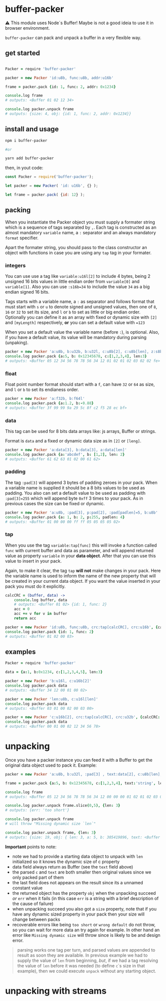 # buffer-packer

:warning: This module uses Node´s Buffer! Maybe is not a good ideia to use it in browser environment.

`buffer-packer` can pack and unpack a buffer in a very flexible way.

## get started

```coffee

Packer = require 'buffer-packer'

packer = new Packer 'id:u8b, func:u8b, addr:u16b'

frame = packer.pack {id: 1, func: 2, addr: 0x1234}

console.log frame
# outputs: <Buffer 01 02 12 34> 

console.log packer.unpack frame
# outputs: {size: 4, obj: {id: 1, func: 2, addr: 0x1234}}

```

## install and usage

```bash
npm i buffer-packer

#or

yarn add buffer-packer
```

then, in yout code:

```js
const Packer = require('buffer-packer');

let packer = new Packer( 'id: u16b', {} );

let frame = packer.pack( {id: 12} );
```

## packing

When you instantiate the Packer object you must supply a formater string which is a sequence of tags separated by `,`. Each tag is constructed as an almost mandatory `variable` name, a `:` separator and an always mandatory `format` specifier.

Apart the formater string, you should pass to the class constructor an object with functions in case you are using any `tap` tag in your formater.

### integers

You can use use a tag like `variable:u16l[2]` to include 4 bytes, being 2 unsigned 16 bits values in little endian order from `variable[0]` and `variable[1]`. Also you can use `:s16b=34` to include the value `34` as a big endian signed 16 bits.

Tags starts with a variable name, a `:` as separator and follows format that must start with `s` or `u` to denote signed and unsigned values, then one of `8`, `16` or `32` to set its size, and `l` or `b` to set as little or big endian order. Optionally you can define it as an array with fixed or dynamic size with `[2]` and `[myLength]` respectively, **or** you can set a default value with `=123`

When you set a default value the variable name (before `:`), is optional. Also, if you have a default value, its value will be mandatory during parsing (unpaking).

```coffee
packer = new Packer 'a:u8b, b:u32b, b:u32l, c:u8b[2], c:u8b[len], z:s8b=2, :s8b=2, :s8b=-2'
console.log packer.pack {a:5, b: 0x12345678, c:[1,2,3,4], len:3}
# outputs: <Buffer 05 12 34 56 78 78 56 34 12 01 02 01 02 03 02 02 fe>
```

### float

Float point number format should start with a `f`, can have `32` or `64` as size, and `l` or `b` to set its endianess order.

```coffee
packer = new Packer 'a:f32b, b:f64l'
console.log packer.pack {a:1.2, b:-0.88}
# outputs: <Buffer 3f 99 99 9a 29 5c 8f c2 f5 28 ec bf>
```

### data

This tag can be used for 8 bits data arrays like: js arrays, Buffer or strings.

Format is `data` and a fixed or dynamic data size as in `[2]` or `[leng]`.

```coffee
packer = new Packer 'a:data[3], b:data[3], a:data[len]'
console.log packer.pack {a:'abcdef', b: [1,2], len: 2}
# outputs: <Buffer 61 62 63 01 02 00 61 62>
```

### padding

The tag `:pad[3]` will append 3 bytes of padding zeroes in your pack. When a variable name is supplied it should be a 8 bits values to be used as padding. You also can set a default value to be used as padding with `:pad[3]=255` which will append byte `0xff` 3 times to your pack. As in previous cases the size can be fixed or dynamic.

```coffee
packer = new Packer 'a:u8b, :pad[3], p:pad[2], :pad[padlen]=5, b:u8b'
console.log packer.pack {a: 1, b: 2, p:255, padlen: 4}
# outputs: <Buffer 01 00 00 00 ff ff 05 05 05 05 02>
```

### tap

When you use the tag `variable:tap[func]` this will invoke a function called `func` with current buffer and data as parameter, and will append returned value as property `variable` in your **data object**. After that you can use this value to insert in your pack.

Again, to make it clear, the tag `tap` **will not** make changes in your pack. Here the variable name is used to inform the name of the new property that will be created in your current data object. If you want the value inserted in your pack you must do it explicitly.

```coffee
calcCRC = (buffer, data) ->
    console.log buffer, data
    # outputs: <Buffer 01 02> {id: 1, func: 2}
    acc = 0
    acc += v for v in buffer
    return acc

packer = new Packer 'id:u8b, func:u8b, crc:tap[calcCRC], crc:u16b', {calcCRC}
console.log packer.pack {id: 1, func: 2}
# outputs: <Buffer 01 02 00 03>
```

## examples

```coffee
Packer = require 'buffer-packer'

data = {a:1, b:0x1234, c:[1,2,3,4,5], len:3}

packer = new Packer 'b:u16l, c:u16b[2]'
console.log packer.pack data
# outputs: <Buffer 34 12 00 01 00 02>

packer = new Packer 'len:u8b, c:u16l[len]'
console.log packer.pack data
# outputs: <Buffer 03 01 00 02 00 03 00>

packer = new Packer 'c:u16b[2], crc:tap[calcCRC], crc:u32b', {calcCRC: (buf) => return 0x12345678}
console.log packer.pack data
# outputs: <Buffer 00 01 00 02 12 34 56 78>
```

# unpacking

Once you have a packer instance you can feed it with a Buffer to get the original data object used to pack it. Example:

```coffee
packer = new Packer 'a:u8b, b:u32l, :pad[3] , text:data[2], c:u8b[len], z:u8b=12, :u8b=14'

frame = packer.pack {a:5, b: 0x12345678, c:[1,2,3,4], text:'string', len:3}

console.log frame
# outputs: <Buffer 05 12 34 56 78 78 56 34 12 00 00 00 01 02 01 02 03 0c 0e> 

console.log packer.unpack frame.slice(0,5), {len: 3}
# outputs: {err: 'too short'}

console.log packer.unpack frame
# will throw "Missing dynamic size `len`"

console.log packer.unpack frame, {len: 3}
# outputs: {size: 19, obj: { len: 3, a: 5, b: 305419896, text: <Buffer 73 74>, c: [ 1, 2, 3 ], z: 12 }}

```

**Important** points to note:

- note we had to provide a starting data object to unpack with `len` initialized so it knows the dynamic size of c property
- data field always return as Buffer (see the `text` field above)
- the parsed `c` and `text` are both smaller then original values since we only packed part of them
- the last field does not appears on the result since its a unnamed constant value
- the returned object has the property `obj` when the unpacking succeed *or* `err` when it fails (in this case `err` is a string with a brief description of the cause of failure)
- when unpacking succeed you also got a `size` property, note that if you have any dynamic sized property in your pack then your size will change between packs
- recoverable errors like being `too short` or `wrong default` do not throw, so you can wait for more data an try again for example. In other hand an error like `Missing dynamic size` will throw since is likely to be and design error.

> parsing works one tag per turn, and parsed values are appended to result as soon they are available. In previous example we had to supply the value of `len` from beginning, *but*, if we had a tag resolving the value of `len` before it was needed (to define `c`´s size in that example), then we could execute `unpack` without any starting object.

# unpacking with streams
